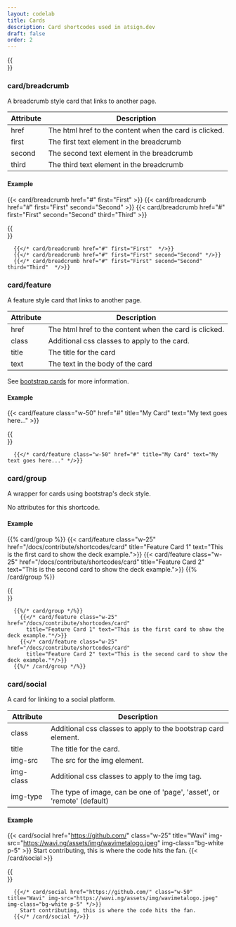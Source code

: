 ```yaml
---
layout: codelab
title: Cards
description: Card shortcodes used in atsign.dev
draft: false
order: 2
---
```


{{<br>}}

### card/breadcrumb

A breadcrumb style card that links to another page.

| Attribute | Description                                            |
| --------- | ------------------------------------------------------ |
| href      | The html href to the content when the card is clicked. |
| first     | The first text element in the breadcrumb               |
| second    | The second text element in the breadcrumb              |
| third     | The third text element in the breadcrumb               |

#### Example

{{< card/breadcrumb href="#" first="First" >}}
{{< card/breadcrumb href="#" first="First" second="Second" >}}
{{< card/breadcrumb href="#" first="First" second="Second" third="Third" >}}

{{<br>}}

```go-html-template
  {{</* card/breadcrumb href="#" first="First"  */>}}
  {{</* card/breadcrumb href="#" first="First" second="Second" */>}}
  {{</* card/breadcrumb href="#" first="First" second="Second" third="Third"  */>}}
```

### card/feature

A feature style card that links to another page.

| Attribute | Description                                            |
| --------- | ------------------------------------------------------ |
| href      | The html href to the content when the card is clicked. |
| class     | Additional css classes to apply to the card.           |
| title     | The title for the card                                 |
| text      | The text in the body of the card                       |

See [bootstrap cards](https://getbootstrap.com/docs/5.1/components/card/#using-custom-css) for more information.

#### Example

{{< card/feature class="w-50" href="#" title="My Card" text="My text goes here..." >}}

{{<br>}}

```go-html-template
  {{</* card/feature class="w-50" href="#" title="My Card" text="My text goes here..." */>}}
```

### card/group

A wrapper for cards using bootstrap's deck style.

No attributes for this shortcode.

#### Example

{{% card/group %}}
  {{< card/feature class="w-25" href="/docs/contribute/shortcodes/card" 
    title="Feature Card 1" text="This is the first card to show the deck example.">}}
  {{< card/feature class="w-25" href="/docs/contribute/shortcodes/card" 
    title="Feature Card 2" text="This is the second card to show the deck example.">}}
{{% /card/group %}}

{{<br>}}

```go-html-template
  {{%/* card/group */%}}
    {{</* card/feature class="w-25" href="/docs/contribute/shortcodes/card"
      title="Feature Card 1" text="This is the first card to show the deck example."*/>}}
    {{</* card/feature class="w-25" href="/docs/contribute/shortcodes/card"
      title="Feature Card 2" text="This is the second card to show the deck example."*/>}}
  {{%/* /card/group */%}}
```
### card/social

A card for linking to a social platform.

| Attribute | Description                                                             |
| --------- | ----------------------------------------------------------------------- |
| class     | Additional css classes to apply to the bootstrap card element.          |
| title     | The title for the card.                                                 |
| img-src   | The src for the img element.                                            |
| img-class | Additional css classes to apply to the img tag.                         |
| img-type  | The type of image, can be one of 'page', 'asset', or 'remote' (default) |

#### Example

{{< card/social href="https://github.com/" class="w-25" title="Wavi" img-src="https://wavi.ng/assets/img/wavimetalogo.jpeg" img-class="bg-white p-5" >}}
  Start contributing, this is where the code hits the fan.
{{< /card/social >}}

{{<br>}}

```go-html-template
  {{</* card/social href="https://github.com/" class="w-50" title="Wavi" img-src="https://wavi.ng/assets/img/wavimetalogo.jpeg" img-class="bg-white p-5" */>}}
    Start contributing, this is where the code hits the fan.
  {{</* /card/social */>}}
```
